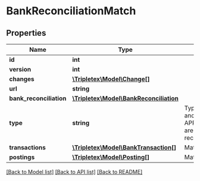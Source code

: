 # BankReconciliationMatch

## Properties
Name | Type | Description | Notes
------------ | ------------- | ------------- | -------------
**id** | **int** |  | [optional] 
**version** | **int** |  | [optional] 
**changes** | [**\Tripletex\Model\Change[]**](Change.md) |  | [optional] 
**url** | **string** |  | [optional] 
**bank_reconciliation** | [**\Tripletex\Model\BankReconciliation**](BankReconciliation.md) |  | 
**type** | **string** | Type of match, MANUAL and APPROVED_SUGGESTION are considered part of reconciliation. | [optional] 
**transactions** | [**\Tripletex\Model\BankTransaction[]**](BankTransaction.md) | Match transactions | [optional] 
**postings** | [**\Tripletex\Model\Posting[]**](Posting.md) | Match postings | [optional] 

[[Back to Model list]](../README.md#documentation-for-models) [[Back to API list]](../README.md#documentation-for-api-endpoints) [[Back to README]](../README.md)


